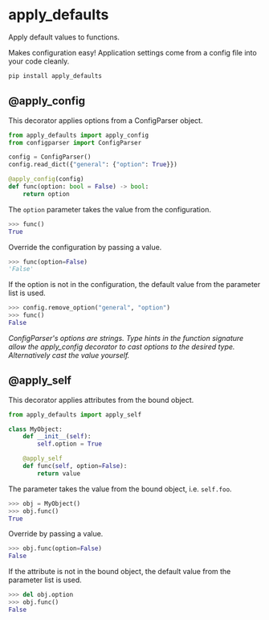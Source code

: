 # apply_defaults

Apply default values to functions.

Makes configuration easy! Application settings come from a config file into
your code cleanly.

```sh
pip install apply_defaults
```

## @apply_config

This decorator applies options from a ConfigParser object.

```python
from apply_defaults import apply_config
from configparser import ConfigParser

config = ConfigParser()
config.read_dict({"general": {"option": True}})

@apply_config(config)
def func(option: bool = False) -> bool:
    return option
```

The `option` parameter takes the value from the configuration.

```python
>>> func()
True
```

Override the configuration by passing a value.

```python
>>> func(option=False)
'False'
```

If the option is not in the configuration, the default value from the parameter
list is used.

```python
>>> config.remove_option("general", "option")
>>> func()
False
```

_ConfigParser's options are strings. Type hints in the function signature allow
the apply_config decorator to cast options to the desired type.  Alternatively
cast the value yourself._

## @apply_self

This decorator applies attributes from the bound object.

```python
from apply_defaults import apply_self

class MyObject:
    def __init__(self):
        self.option = True

    @apply_self
    def func(self, option=False):
        return value
```

The parameter takes the value from the bound object, i.e. `self.foo`.

```python
>>> obj = MyObject()
>>> obj.func()
True
```

Override by passing a value.

```python
>>> obj.func(option=False)
False
```

If the attribute is not in the bound object, the default value from the
parameter list is used.

```python
>>> del obj.option
>>> obj.func()
False
```
